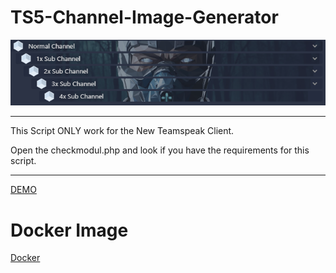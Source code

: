 # TS5-Channel-Image-Generator

![Demo2](demo_ch.png)

_______________________________________________________________________________

This Script ONLY work for the New Teamspeak Client.

Open the checkmodul.php and look if you have the requirements for this script.
_______________________________________________________________________________

[DEMO](https://ts5x.cf) 

# Docker Image
[Docker](https://hub.docker.com/r/virose/teamspeak-channel_img_generator)
